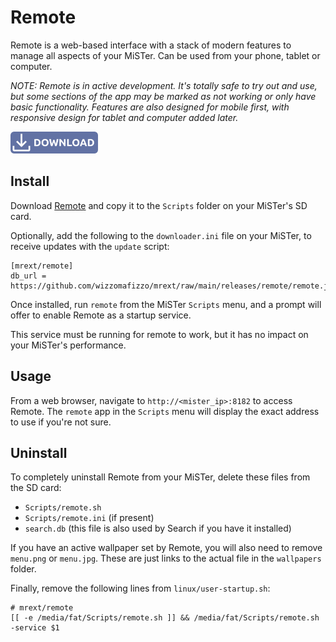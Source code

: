 # Remote

Remote is a web-based interface with a stack of modern features to manage all aspects of your MiSTer. Can be used from your phone, tablet or computer.

*NOTE: Remote is in active development. It's totally safe to try out and use, but some sections of the app may be marked as not working or only have basic functionality. Features are also designed for mobile first, with responsive design for tablet and computer added later.*

<a href="https://github.com/wizzomafizzo/mrext/raw/main/releases/remote/remote.sh"><img src="images/download.svg" alt="Download Remote" title="Download Remote" width="140"></a>

## Install

Download [Remote](https://github.com/wizzomafizzo/mrext/raw/main/releases/remote/remote.sh) and copy it to the `Scripts` folder on your MiSTer's SD card.

Optionally, add the following to the `downloader.ini` file on your MiSTer, to receive updates with the `update` script:
```
[mrext/remote]
db_url = https://github.com/wizzomafizzo/mrext/raw/main/releases/remote/remote.json
```

Once installed, run `remote` from the MiSTer `Scripts` menu, and a prompt will offer to enable Remote as a startup service.

This service must be running for remote to work, but it has no impact on your MiSTer's performance.

## Usage

From a web browser, navigate to `http://<mister_ip>:8182` to access Remote. The `remote` app in the `Scripts` menu will display the exact address to use if you're not sure.

## Uninstall

To completely uninstall Remote from your MiSTer, delete these files from the SD card:

* `Scripts/remote.sh`
* `Scripts/remote.ini` (if present)
* `search.db` (this file is also used by Search if you have it installed)

If you have an active wallpaper set by Remote, you will also need to remove `menu.png` or `menu.jpg`. These are just links to the actual file in the `wallpapers` folder.

Finally, remove the following lines from `linux/user-startup.sh`:
```
# mrext/remote
[[ -e /media/fat/Scripts/remote.sh ]] && /media/fat/Scripts/remote.sh -service $1
```